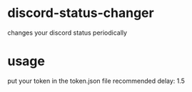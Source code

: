# discord-status-changer
changes your discord status periodically
# usage
put your token in the token.json file 
recommended delay: 1.5 
